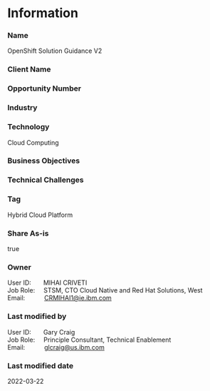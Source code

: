 

# Information

### Name

OpenShift Solution Guidance V2

### Client Name



### Opportunity Number



### Industry






### Technology



Cloud Computing  



### Business Objectives






### Technical Challenges






### Tag



Hybrid Cloud Platform  


### Share As-is

true


### Owner


User ID: &nbsp; &nbsp; &nbsp; MIHAI CRIVETI  
Job Role: &nbsp; &nbsp; STSM, CTO Cloud Native and Red Hat Solutions, West  
Email: &nbsp; &nbsp; &nbsp; &nbsp; &nbsp; CRMIHAI1@ie.ibm.com  



### Last modified by


User ID: &nbsp; &nbsp; &nbsp; Gary Craig  
Job Role: &nbsp; &nbsp; Principle Consultant, Technical Enablement  
Email: &nbsp; &nbsp; &nbsp; &nbsp; &nbsp; glcraig@us.ibm.com  


### Last modified date

2022-03-22